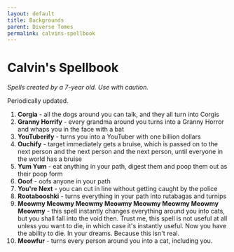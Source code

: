 ```yaml
---
layout: default
title: Backgrounds
parent: Diverse Tomes
permalink: calvins-spellbook
---
```


# Calvin's Spellbook

*Spells created by a 7-year old. Use with caution.*

Periodically updated.

1. **Corgia** - all the dogs around you can talk, and they all turn into Corgis
2. **Granny Horrify** - every grandma around you turns into a Granny Horror and whaps you in the face with a bat
3. **YouTuberify** - turns you into a YouTuber with one billion dollars
4. **Ouchify** - target immediately gets a bruise, which is passed on to the next person and the next person and the next person, until everyone in the world has a bruise
5. **Yum Yum** - eat anything in your path, digest them and poop them out as their poop form 
6. **Ooof** - oofs anyone in your path
7. **You're Next** - you can cut in line without getting caught by the police
8. **Rootabooshki** - turns everything in your path into rutabagas and turnips
9. **Meowmy Meowmy Meowmy Meowmy Meowmy Meowmy Meowmy Meowmy** - this spell instantly changes everything around you into cats, but you shall fall into the void then. Trust me, this spell is not useful at all unless you want to die, in which case it's instantly useful. Now you have the ability to die. In your dreams. Because this isn't real.
10. **Meowfur** - turns every person around you into a cat, including you.

